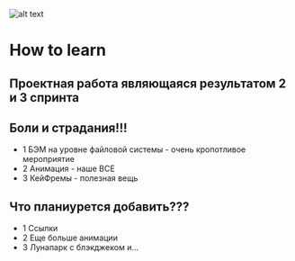 ![alt text](https://cryptor.net/sites/default/files/shut_up_and_take_my_money_by_lolikips-d34yx16.png)

# How to learn

## Проектная  работа являющаяся результатом 2 и 3 спринта


## Боли и страдания!!!

* 1 БЭМ на уровне файловой  системы - очень кропотливое мероприятие
* 2 Анимация - наше  ВСЕ
* 3 КейФремы - полезная  вещь

## Что планиурется добавить???

* 1 Ссылки
* 2 Еще больше анимации
* 3 Лунапарк с блэкджеком и...
